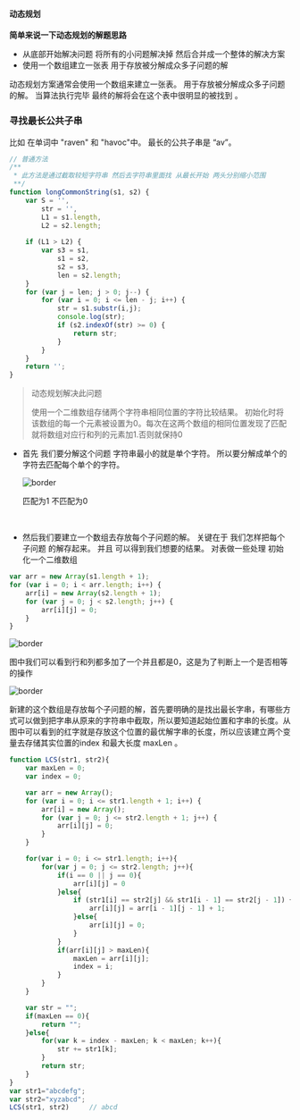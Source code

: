 #### 动态规划 

**简单来说一下动态规划的解题思路**

* 从底部开始解决问题 将所有的小问题解决掉 然后合并成一个整体的解决方案
* 使用一个数组建立一张表 用于存放被分解成众多子问题的解



动态规划方案通常会使用一个数组来建立一张表。  用于存放被分解成众多子问题的解。 当算法执行完毕 最终的解将会在这个表中很明显的被找到 。



### 寻找最长公共子串

比如 在单词中 "raven" 和 "havoc"中。 最长的公共子串是 “av”。

```javascript
// 普通方法
/**
 * 此方法是通过截取较短字符串 然后去字符串里面找 从最长开始 两头分别缩小范围
 **/
function longCommonString(s1, s2) {
    var S = '',
  		str = '',
  		L1 = s1.length,
        L2 = s2.length;
  	
  	if (L1 > L2) {
        var s3 = s1,
      		s1 = s2,
      		s2 = s3,
            len = s2.length;
    }
  	for (var j = len; j > 0; j--) {
    	for (var i = 0; i <= len - j; i++) {
            str = s1.substr(i,j);
            console.log(str);
          	if (s2.indexOf(str) >= 0) {
                return str;
            }
        }  
  	}
  	return '';
}

```



> 动态规划解决此问题
>
> 使用一个二维数组存储两个字符串相同位置的字符比较结果。 初始化时将该数组的每一个元素被设置为0。每次在这两个数组的相同位置发现了匹配 就将数组对应行和列的元素加1.否则就保持0 



* 首先 我们要分解这个问题 字符串最小的就是单个字符。 所以要分解成单个的字符去匹配每个单个的字符。

  ![border](https://segmentfault.com/img/remote/1460000007963597?w=614&h=570)

  匹配为1 不匹配为0 

  ​

* 然后我们要建立一个数组去存放每个子问题的解。 关键在于 我们怎样把每个子问题 的解存起来。 并且 可以得到我们想要的结果。 对表做一些处理 初始化一个二维数组



```javascript
var arr = new Array(s1.length + 1);
for (var i = 0; i < arr.length; i++) {
    arr[i] = new Array(s2.length + 1);
  	for (var j = 0; j < s2.length; j++) {
        arr[i][j] = 0;
    }
}
```

![border](https://segmentfault.com/img/remote/1460000007963598?w=690&h=646)

图中我们可以看到行和列都多加了一个并且都是0，这是为了判断上一个是否相等的操作

![border](https://segmentfault.com/img/remote/1460000007963599?w=684&h=644)



新建的这个数组是存放每个子问题的解，首先要明确的是找出最长字串，有哪些方式可以做到把字串从原来的字符串中截取，所以要知道起始位置和字串的长度。从图中可以看到的红字就是存放这个位置的最优解字串的长度，所以应该建立两个变量去存储其实位置的index 和最大长度 maxLen 。

```javascript
function LCS(str1, str2){
    var maxLen = 0;
    var index = 0;

    var arr = new Array();
    for (var i = 0; i <= str1.length + 1; i++) {
        arr[i] = new Array();
        for (var j = 0; j <= str2.length + 1; j++) {
            arr[i][j] = 0;
        }
    }

    for(var i = 0; i <= str1.length; i++){
        for(var j = 0; j <= str2.length; j++){
            if(i == 0 || j == 0){
                arr[i][j] = 0
            }else{
                if (str1[i] == str2[j] && str1[i - 1] == str2[j - 1]) {
                    arr[i][j] = arr[i - 1][j - 1] + 1;
                }else{
                    arr[i][j] = 0;
                }
            }
            if(arr[i][j] > maxLen){
                maxLen = arr[i][j];
                index = i;
            }
        }
    }

    var str = "";
    if(maxLen == 0){
        return "";
    }else{
        for(var k = index - maxLen; k < maxLen; k++){
            str += str1[k];
        }
        return str;
    }
}
var str1="abcdefg";
var str2="xyzabcd";
LCS(str1, str2)     // abcd
```

























